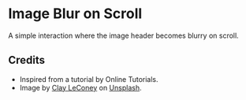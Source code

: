 # Image Blur on Scroll
A simple interaction where the image header becomes blurry on scroll. 

## Credits
- Inspired from a tutorial by Online Tutorials.
- Image by [Clay LeConey](https://unsplash.com/@clayleconey) on [Unsplash](https://unsplash.com/photos/IgGgPUHfduQ).
